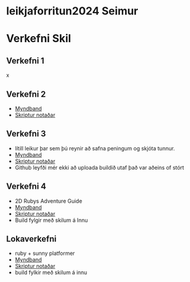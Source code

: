 # leikjaforritun2024 Seimur
# Verkefni Skil
## Verkefni 1
x
## Verkefni 2
-  [Myndband](https://youtu.be/Ex7Rb4agc8U)
-  [Skriptur notaðar](https://github.com/SerJunkan/LeikForr2024/tree/main/Verk2)
## Verkefni 3
- lítill leikur þar sem þú reynir að safna peningum og skjóta tunnur.
- [Myndband](https://www.youtube.com/watch?v=2nZt33E9ywA)
- [Skriptur notaðar](https://github.com/SerJunkan/LeikForr2024/tree/main/Verk3)
- Github leyfði mér ekki að uploada buildið utaf það var aðeins of stórt
## Verkefni 4
- 2D Rubys Adventure Guide
- [Myndband](https://www.youtube.com/watch?v=dwTyZBoO6cY)
- [Skriptur notaðar](https://github.com/SerJunkan/LeikForr2024/tree/main/Verk4)
- Build fylgir með skilum á Innu
## Lokaverkefni
- ruby + sunny platformer
- [Myndband](https://www.youtube.com/watch?v=rSBXTouldbg)
- [Skriptur notaðar](https://github.com/SerJunkan/LeikForr2024/tree/main/Lokaverk)
- build fylkir með skilum á innu
